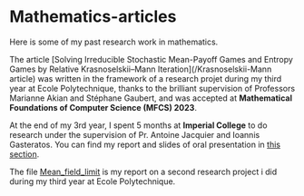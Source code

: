 # Mathematics-articles
Here is some of my past research work in mathematics.

The article [Solving Irreducible Stochastic Mean-Payoff Games and Entropy Games by Relative Krasnoselskii–Mann Iteration](/Krasnoselskii-Mann article) was written in the framework of a research projet during my third year at Ecole Polytechnique, thanks to the brilliant supervision of Professors Marianne Akian and Stéphane Gaubert, and was accepted at __Mathematical Foundations of Computer Science (MFCS) 2023__.

At the end of my 3rd year, I spent 5 months at __Imperial College__ to do research under the supervision of Pr. Antoine Jacquier and Ioannis Gasteratos. You can find my report and slides of oral presentation in [this section](/Rough_paths_Imperial_College).

The file [Mean_field_limit](/Mean_field_Limit.pdf) is my report on a second research project i did during my third year at Ecole Polytechnique.
